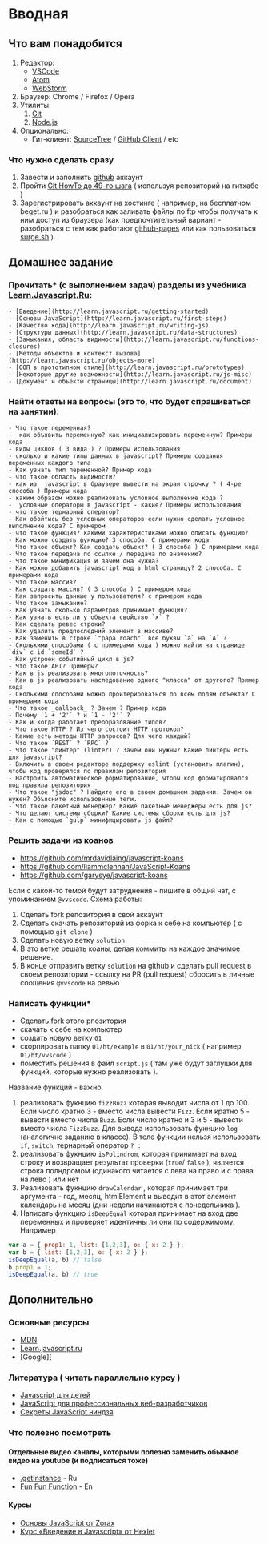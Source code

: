 # Вводная

## Что вам понадобится

 1. Редактор:
	 - [VSCode](https://code.visualstudio.com/)
	 - [Atom](https://atom.io/)
	 - [WebStorm](https://confluence.jetbrains.com/display/WI/WebStorm+EAP)
 2. Браузер: Chrome / Firefox / Opera
 3. Утилиты:
	 1. [Git](https://git-scm.com/downloads)
	 2. [Node.js](https://nodejs.org/en/)
 4. Опционально:
    - Гит-клиент: [SourceTree](https://www.sourcetreeapp.com/) / [GitHub Client](https://desktop.github.com/) / etc

### Что нужно сделать сразу
 1. Завести и заполнить [github](https://github.com) аккаунт
 2. Пройти [Git HowTo до 49-го шага](https://githowto.com/ru/) ( используя репозиторий на гитхабе )
 3. Зарегистрировать аккаунт на хостинге ( например, на бесплатном beget.ru ) и разобраться как заливать файлы по ftp чтобы получать к ним доступ из браузера (как предпочтительный вариант - разобраться с тем как работают [github-pages](https://info.nic.ua/blog/github-pages-website/) или как пользоваться [surge.sh](http://surge.sh/) ).

## Домашнее задание
 
###  Прочитать* (с выполнением задач) разделы из учебника [Learn.Javascript.Ru](http://learn.javascript.ru/):
	- [Введение](http://learn.javascript.ru/getting-started)
	- [Основы JavaScript](http://learn.javascript.ru/first-steps)
	- [Качество кода](http://learn.javascript.ru/writing-js)
	- [Структуры данных](http://learn.javascript.ru/data-structures)
	- [Замыкания, область видимости](http://learn.javascript.ru/functions-closures)
	- [Методы объектов и контекст вызова](http://learn.javascript.ru/objects-more)
	- [ООП в прототипном стиле](http://learn.javascript.ru/prototypes)
	- [Некоторые другие возможности](http://learn.javascript.ru/js-misc)
	- [Документ и объекты страницы](http://learn.javascript.ru/document)

### Найти ответы на вопросы (это то, что будет спрашиваться на занятии):
    - Что такое переменная?
    -  как объявить переменную? как инициализировать переменную? Примеры кода
    - виды циклов ( 3 вида ) ? Примеры использования
    - сколько и какие типы данных в javascript? Примеры создания переменных каждого типа
    - Как узнать тип переменной? Пример кода
    - что такое область видимости?
    - как из  javascript в брaузере вывести на экран строчку ? ( 4-ре способа ) Примеры кода
    - каким образом можно реализовать условное выполнение кода ? 
    -  условные операторы в javascript - какие? Примеры использования
    - что такое тернарный оператор?
    - Как обойтись без условных операторов если нужно сделать условное выполнение кода? С примером
    - что такое функция? какими характеристиками можно описать функцию?
    - Как можно создать функцию? 3 способа. C примерами кода
    - Что такое объект? Как создать объект? ( 3 способа ) С примерами кода
    - Что такое передача по ссылке / передача по значению?
    - Что такое минификация и зачем она нужна?
    - Как можно добавить javascript код в html страницу? 2 способа. C примерами кода
    - Что такое массив? 
    - Как создать массив? ( 3 способа ) С примером кода
    - Как запросить данные у пользователя? с примером кода
    - Что такое замыкание?
    - Как узнать сколько параметров принимает функция?
    - Как узнать есть ли у объекта свойство `x` ?
    - Как сделать ревес строки?
    - Как удалить предпоследний элемент в массиве?
    - Как заменить в строке `"papa roach"` все буквы `a` на `A` ?
    - Сколькими способами ( с примерами кода ) можно найти на странице `div` с id `someId` ?
    - Как устроен событийный цикл в js?
    - Что такое API? Примеры?
    - Как в js реализовать многопоточность?
    - Как в js реализовать наследование одного "класса" от другого? Пример кода
    - Сколькими способами можно проитерироваться по всем полям объекта? С примерами кода
    - Что такое _callback_ ? Зачем ? Пример кода
    - Почему `1 + '2'` ? и `1 - '2'` ?
    - Как и когда работает преобразование типов?
    - Что такое HTTP ? Из чего состоит HTTP протокол?
    - Какие есть методы HTTP запросов? Для чего каждый?
    - Что такое `REST` ? `RPC` ?
    - Что такое "линтер" (linter) ? Зачем они нужны? Какие линтеры есть для javascript?
    - Включить в своем редакторе поддержку eslint (установить плагин), чтобы код проверялся по правилам репозитория
    - Настроить автоматическое форматирование, чтобы код форматировался под правила репозитория
    - Что такое "jsdoc" ? Найдите его в своем домашнем задании. Зачем он нужен? Объясните использовнные теги.
    - Что такое пакетный менеджер? Какие пакетные менеджеры есть для js?
    - Что делают системы сборки? Какие системы сборки есть для js?
    - Как с помощью `gulp` минифицировать js файл?

### Решить задачи из коанов
 - https://github.com/mrdavidlaing/javascript-koans
 - https://github.com/liammclennan/JavaScript-Koans
 - https://github.com/garysye/javascript-koans

Если с какой-то темой будут затруднения - пишите в общий чат, с упоминанием `@vvscode`. 
Схема работы:
 

 1. Сделать fork репозитория в свой аккаунт
 2. Сделать скачать  репозиторий из форка к себе на компьютер ( с помощью  `git clone` )
 3. Сделать новую ветку `solution`
 4. В это ветке решать коаны, делая коммиты на каждое значимое решение. 
 5. В конце отправить ветку `solution` на github и сделать pull request в своем репозитории - ссылку на PR (pull request) сбросить в личные соощения `@vvscode` на ревью

### Написать функции*

 - Сделать fork этого рпозитория
 - скачать к себе на компьютер
 - создать новую ветку `01`
 - скорпировать папку `01/ht/example` в `01/ht/your_nick` ( например `01/ht/vvscode` )
 - поместить решения в файл `script.js` ( там уже будут заглушки для функций, которые нужно реализовать ).
 
Название функций - важно.

1. реализовать фукнцию `fizzBuzz` которая выводит числа от 1 до 100. Если число кратно 3 - вместо числа вывести `Fizz`. Если кратно 5 - вывести вместо числа `Buzz`. Если число кратно и 3 и 5 - вывести вместо числа `FizzBuzz`. Для вывода использовать фукнцию `log` (аналогично заданию в классе). В теле функции нельзя использовать  `if`, `switch`, тернарный оператор `? :`
2. реализовать фукнцию  `isPolindrom`, которая принимает на вход строку и возвращает результат проверки (`true`/ `false` ), является строка полндромом (одинакого читается с лева на право и с права на лево ) или нет
3. Реализовать фукнцию `drawCalendar` , которая принимает три аргумента - год, месяц, htmlElement и выводит в этот элемент календарь на месяц (дни недели начинаются с понедельника ).  
4. Написать функцию `isDeepEqual` которая принимает на вход двe переменных и проверяет идентичны ли они по содержимому. Например
```javascript
var a = { prop1: 1, list: [1,2,3], o: { x: 2 } };
var b = { list: [1,2,3], o: { x: 2 } };
isDeepEqual(a, b) // false
b.prop1 = 1;
isDeepEqual(a, b) // true
```
	
 
## Дополнительно

### Основные ресурсы
- [MDN](https://developer.mozilla.org/ru/docs/Web/JavaScript)
- [Learn.javascript.ru](http://learn.javascript.ru/?map)
- [Google][

### Литература ( читать параллельно курсу )
 - [Javascript для детей](http://www.mann-ivanov-ferber.ru/books/javascript-dlya-detej/)
 - [JavaScript для профессиональных веб-разработчиков](http://www.ozon.ru/context/detail/id/31257038/)
 - [Секреты JavaScript ниндзя](http://www.ozon.ru/context/detail/id/22421421/)

### Что полезно посмотреть

#### Отдельные видео каналы, которыми полезно заменить обычное видео на youtube (и подписаться тоже)
- [.getInstance](https://www.youtube.com/channel/UCEBHlT_L1ME6e9ixaRPp0wg) - Ru
- [Fun Fun Function](https://www.youtube.com/channel/UCO1cgjhGzsSYb1rsB4bFe4Q) - En


#### Курсы
 -  [Основы JavaScript от Zorax](https://www.youtube.com/playlist?list=PL363QX7S8MfSxcHzvkNEqMYbOyhLeWwem)
 -  [Курс «Введение в Javascript» от Hexlet](https://www.youtube.com/playlist?list=PLo6puixMwuSNxJCgadaaavKqq4-ocKPrR)